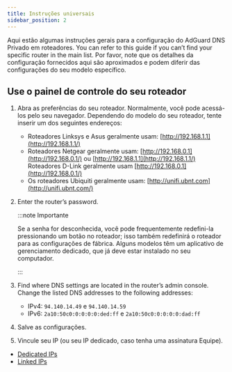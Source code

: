 ```yaml
---
title: Instruções universais
sidebar_position: 2
---
```


Aqui estão algumas instruções gerais para a configuração do AdGuard DNS Privado em roteadores. You can refer to this guide if you can’t find your specific router in the main list. Por favor, note que os detalhes da configuração fornecidos aqui são aproximados e podem diferir das configurações do seu modelo específico.

## Use o painel de controle do seu roteador

1. Abra as preferências do seu roteador. Normalmente, você pode acessá-los pelo seu navegador. Dependendo do modelo do seu roteador, tente inserir um dos seguintes endereços:
   - Roteadores Linksys e Asus geralmente usam: [http://192.168.1.1](http://192.168.1.1/)
   - Roteadores Netgear geralmente usam: [http://192.168.0.1](http://192.168.0.1/) ou [http://192.168.1.1](http://192.168.1.1/) Roteadores D-Link geralmente usam [http://192.168.0.1](http://192.168.0.1/)
   - Os roteadores Ubiquiti geralmente usam: [http://unifi.ubnt.com](http://unifi.ubnt.com/)

2. Enter the router’s password.

   :::note Importante

   Se a senha for desconhecida, você pode frequentemente redefini-la pressionando um botão no roteador; isso também redefinirá o roteador para as configurações de fábrica. Alguns modelos têm um aplicativo de gerenciamento dedicado, que já deve estar instalado no seu computador.

   :::

3. Find where DNS settings are located in the router’s admin console. Change the listed DNS addresses to the following addresses:
   - IPv4: `94.140.14.49` e `94.140.14.59`
   - IPv6: `2a10:50c0:0:0:0:0:ded:ff` e `2a10:50c0:0:0:0:0:dad:ff`

4. Salve as configurações.

5. Vincule seu IP (ou seu IP dedicado, caso tenha uma assinatura Equipe).

- [Dedicated IPs](/private-dns/connect-devices/other-options/dedicated-ip.md)
- [Linked IPs](/private-dns/connect-devices/other-options/linked-ip.md)
